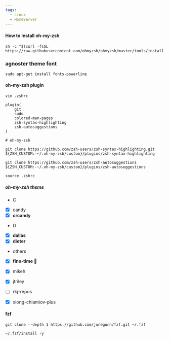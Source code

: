 ```yaml
---
tags:
  - Linux
  - HomeServer
---
```


#### How to Install oh-my-zsh
```shell
sh -c "$(curl -fsSL https://raw.githubusercontent.com/ohmyzsh/ohmyzsh/master/tools/install.sh)"
```

### agnoster theme font
```shell
sudo apt-get install fonts-powerline
```
#### oh-my-zsh plugin
```shell
vim .zshrc
```

```shell
plugin(
	git
	sudo
	colored-man-pages
	zsh-syntax-highlighting
	zsh-autosuggestions
)
```

```shell
# oh-my-zsh

git clone https://github.com/zsh-users/zsh-syntax-highlighting.git ${ZSH_CUSTOM:-~/.oh-my-zsh/custom}/plugins/zsh-syntax-highlighting

git clone https://github.com/zsh-users/zsh-autosuggestions ${ZSH_CUSTOM:-~/.oh-my-zsh/custom}/plugins/zsh-autosuggestions
```

```shell
source .zshrc
```

##### oh-my-zsh theme
- C
- [x] candy
- [x] **crcandy**

- D
- [x] **dallas**
- [x] **dieter**

- others
- [x] **fino-time 🌟**
- [x] mikeh

- [x] jtriley
- [ ] rkj-repos
- [x] xiong-chiamiov-plus


#### fzf
```shell
git clone --depth 1 https://github.com/junegunn/fzf.git ~/.fzf

~/.fzf/install -y
```
